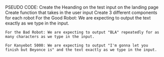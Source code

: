 PSEUDO CODE:
Create the Heanding on the test input on the landing page
Create function that takes in the user input
Create 3 different components for each robot
    For the Good Robot: We are expecting to output the text exactly as we type in   the input.

    For the Bad Robot: We are expecting to output "BLA" repeatedly for as many characters as we type in the input.

    For Kanyebot 5000: We are expecting to output "I'm gonna let you finish but Beyonce is" and the text exactly as we type in the input.


